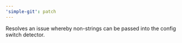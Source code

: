 ```yaml
---
'simple-git': patch
---
```


Resolves an issue whereby non-strings can be passed into the config switch detector.
